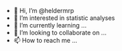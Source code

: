 - 👋 Hi, I’m @heldermrp
- 👀 I’m interested in statistic analyses
- 🌱 I’m currently learning ...
- 💞️ I’m looking to collaborate on ...
- 📫 How to reach me ...

<!---
heldermrp/heldermrp is a ✨ special ✨ repository because its `README.md` (this file) appears on your GitHub profile.
You can click the Preview link to take a look at your changes.
--->
